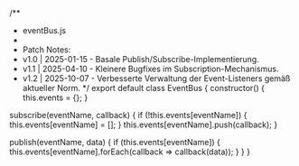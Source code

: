 /**
 * eventBus.js
 * 
 * Patch Notes:
 * v1.0 | 2025-01-15 - Basale Publish/Subscribe-Implementierung.
 * v1.1 | 2025-04-10 - Kleinere Bugfixes im Subscription-Mechanismus.
 * v1.2 | 2025-10-07 - Verbesserte Verwaltung der Event-Listeners gemäß aktueller Norm.
 */
export default class EventBus {
  constructor() {
    this.events = {};
  }
  
  subscribe(eventName, callback) {
    if (!this.events[eventName]) {
      this.events[eventName] = [];
    }
    this.events[eventName].push(callback);
  }
  
  publish(eventName, data) {
    if (this.events[eventName]) {
      this.events[eventName].forEach(callback => callback(data));
    }
  }
}
